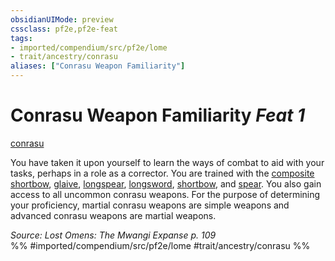 ```yaml
---
obsidianUIMode: preview
cssclass: pf2e,pf2e-feat
tags:
- imported/compendium/src/pf2e/lome
- trait/ancestry/conrasu
aliases: ["Conrasu Weapon Familiarity"]
---
```

# Conrasu Weapon Familiarity  *Feat 1*  
[conrasu](conrasu-loag.md)  


You have taken it upon yourself to learn the ways of combat to aid with your tasks, perhaps in a role as a corrector. You are trained with the [composite shortbow](../equipment/items/composite-shortbow.md), [glaive](../equipment/items/glaive.md), [longspear](../equipment/items/longspear.md), [longsword](../equipment/items/longsword.md), [shortbow](../equipment/items/shortbow.md), and [spear](../equipment/items/spear.md). You also gain access to all uncommon conrasu weapons. For the purpose of determining your proficiency, martial conrasu weapons are simple weapons and advanced conrasu weapons are martial weapons.

*Source: Lost Omens: The Mwangi Expanse p. 109*  
%% #imported/compendium/src/pf2e/lome #trait/ancestry/conrasu %%